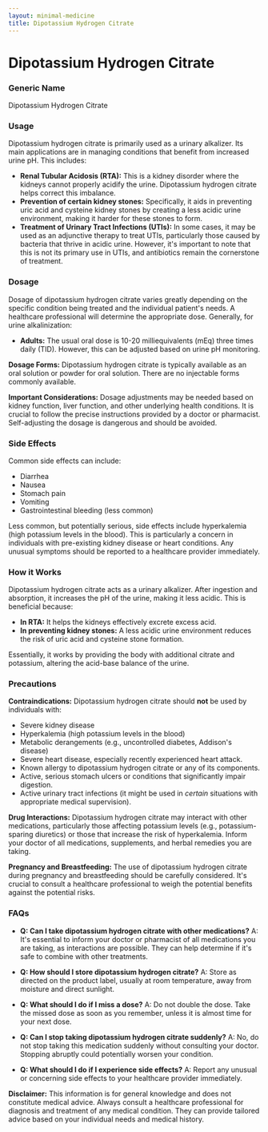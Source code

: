 ```yaml
---
layout: minimal-medicine
title: Dipotassium Hydrogen Citrate
---
```


# Dipotassium Hydrogen Citrate
### Generic Name
Dipotassium Hydrogen Citrate

### Usage
Dipotassium hydrogen citrate is primarily used as a urinary alkalizer.  Its main applications are in managing conditions that benefit from increased urine pH. This includes:

* **Renal Tubular Acidosis (RTA):**  This is a kidney disorder where the kidneys cannot properly acidify the urine.  Dipotassium hydrogen citrate helps correct this imbalance.
* **Prevention of certain kidney stones:** Specifically, it aids in preventing uric acid and cysteine kidney stones by creating a less acidic urine environment, making it harder for these stones to form.
* **Treatment of Urinary Tract Infections (UTIs):** In some cases, it may be used as an adjunctive therapy to treat UTIs, particularly those caused by bacteria that thrive in acidic urine. However, it's important to note that this is not its primary use in UTIs, and antibiotics remain the cornerstone of treatment.


### Dosage
Dosage of dipotassium hydrogen citrate varies greatly depending on the specific condition being treated and the individual patient's needs.  A healthcare professional will determine the appropriate dose.  Generally, for urine alkalinization:

* **Adults:** The usual oral dose is 10-20 milliequivalents (mEq) three times daily (TID).  However, this can be adjusted based on urine pH monitoring.

**Dosage Forms:** Dipotassium hydrogen citrate is typically available as an oral solution or powder for oral solution.  There are no injectable forms commonly available.

**Important Considerations:**  Dosage adjustments may be needed based on kidney function, liver function, and other underlying health conditions.  It is crucial to follow the precise instructions provided by a doctor or pharmacist.  Self-adjusting the dosage is dangerous and should be avoided.


### Side Effects
Common side effects can include:

* Diarrhea
* Nausea
* Stomach pain
* Vomiting
* Gastrointestinal bleeding (less common)

Less common, but potentially serious, side effects include hyperkalemia (high potassium levels in the blood).  This is particularly a concern in individuals with pre-existing kidney disease or heart conditions.  Any unusual symptoms should be reported to a healthcare provider immediately.


### How it Works
Dipotassium hydrogen citrate acts as a urinary alkalizer. After ingestion and absorption, it increases the pH of the urine, making it less acidic. This is beneficial because:

* **In RTA:** It helps the kidneys effectively excrete excess acid.
* **In preventing kidney stones:** A less acidic urine environment reduces the risk of uric acid and cysteine stone formation.

Essentially, it works by providing the body with additional citrate and potassium, altering the acid-base balance of the urine.


### Precautions
**Contraindications:** Dipotassium hydrogen citrate should **not** be used by individuals with:

* Severe kidney disease
* Hyperkalemia (high potassium levels in the blood)
* Metabolic derangements (e.g., uncontrolled diabetes, Addison's disease)
* Severe heart disease, especially recently experienced heart attack.
* Known allergy to dipotassium hydrogen citrate or any of its components.
* Active, serious stomach ulcers or conditions that significantly impair digestion.
* Active urinary tract infections (it might be used in *certain* situations with appropriate medical supervision).


**Drug Interactions:** Dipotassium hydrogen citrate may interact with other medications, particularly those affecting potassium levels (e.g., potassium-sparing diuretics) or those that increase the risk of hyperkalemia.  Inform your doctor of all medications, supplements, and herbal remedies you are taking.

**Pregnancy and Breastfeeding:** The use of dipotassium hydrogen citrate during pregnancy and breastfeeding should be carefully considered.  It's crucial to consult a healthcare professional to weigh the potential benefits against the potential risks.


### FAQs

* **Q: Can I take dipotassium hydrogen citrate with other medications?**  A: It's essential to inform your doctor or pharmacist of all medications you are taking, as interactions are possible.  They can help determine if it's safe to combine with other treatments.

* **Q: How should I store dipotassium hydrogen citrate?** A: Store as directed on the product label, usually at room temperature, away from moisture and direct sunlight.

* **Q: What should I do if I miss a dose?** A: Do not double the dose. Take the missed dose as soon as you remember, unless it is almost time for your next dose.

* **Q: Can I stop taking dipotassium hydrogen citrate suddenly?** A:  No, do not stop taking this medication suddenly without consulting your doctor.  Stopping abruptly could potentially worsen your condition.

* **Q: What should I do if I experience side effects?** A:  Report any unusual or concerning side effects to your healthcare provider immediately.



**Disclaimer:** This information is for general knowledge and does not constitute medical advice.  Always consult a healthcare professional for diagnosis and treatment of any medical condition.  They can provide tailored advice based on your individual needs and medical history.
